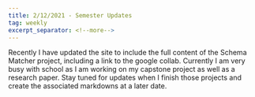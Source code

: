 ```yaml
---
title: 2/12/2021 - Semester Updates
tag: weekly
excerpt_separator: <!--more-->
---
```


Recently I have updated the site to include the full content of the Schema Matcher project, including a link to the google collab. Currently I am very busy with school as I am working on my capstone project as well as a research paper. Stay tuned for updates when I finish those projects and create the associated markdowns at a later date.

<!--more-->